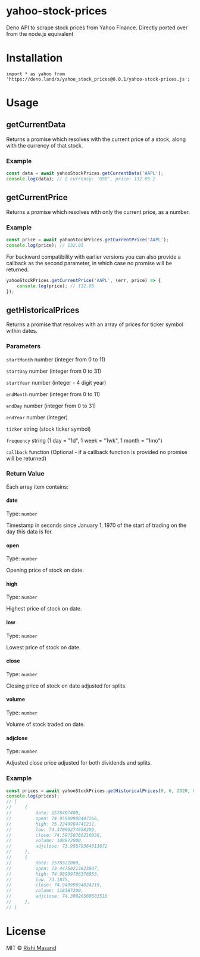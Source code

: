 # yahoo-stock-prices
Deno API to scrape stock prices from Yahoo Finance. Directly ported over from the node.js equivalent

# Installation

`import * as yahoo from 'https://deno.land/x/yahoo_stock_prices@0.0.1/yahoo-stock-prices.js';`
# Usage

## getCurrentData

Returns a promise which resolves with the current price of a stock, along with the currency of that stock.

### Example

```js
const data = await yahooStockPrices.getCurrentData('AAPL');
console.log(data); // { currency: 'USD', price: 132.05 }
```

## getCurrentPrice

Returns a promise which resolves with only the current price, as a number.

### Example

```js
const price = await yahooStockPrices.getCurrentPrice('AAPL');
console.log(price); // 132.05
```

For backward compatibility with earlier versions you can also provide a callback as the second parameter, in which case no promise will be returned.

```js
yahooStockPrices.getCurrentPrice('AAPL', (err, price) => {
    console.log(price); // 132.05
});
```

## getHistoricalPrices

Returns a promise that resolves with an array of prices for ticker symbol within dates.

### Parameters

`startMonth` number (integer from 0 to 11)

`startDay` number (integer from 0 to 31)

`startYear` number (integer - 4 digit year)

`endMonth` number (integer from 0 to 11)

`endDay` number (integer from 0 to 31)

`endYear` number (integer)

`ticker` string (stock ticker symbol)

`frequency` string (1 day = "1d", 1 week = "1wk", 1 month = "1mo")

`callback` function (Optional - if a callback function is provided no promise will be returned)

### Return Value

Each array item contains:

#### date

Type: `number`

Timestamp in seconds since January 1, 1970 of the start of trading on the day this data is for.

#### open

Type: `number`

Opening price of stock on date.

#### high

Type: `number`

Highest price of stock on date.

#### low

Type: `number`

Lowest price of stock on date.

#### close

Type: `number`

Closing price of stock on date adjusted for splits.

#### volume

Type: `number`

Volume of stock traded on date.

#### adjclose

Type: `number`

Adjusted close price adjusted for both dividends and splits.

### Example

```js
const prices = await yahooStockPrices.getHistoricalPrices(0, 6, 2020, 0, 8, 2020, 'AAPL', '1d');
console.log(prices);
// [
//     {
//         date: 1578407400,
//         open: 74.95999908447266,
//         high: 75.2249984741211,
//         low: 74.37000274658203,
//         close: 74.59750366210938,
//         volume: 108872000,
//         adjclose: 73.95879364013672
//     },
//     {
//         date: 1578321000,
//         open: 73.44750213623047,
//         high: 74.98999786376953,
//         low: 73.1875,
//         close: 74.94999694824219,
//         volume: 118387200,
//         adjclose: 74.30826568603516
//     },
// ]
```

# License

MIT © [Rishi Masand](https://github.com/darthbatman)
